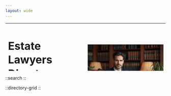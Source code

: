 ```yaml
---
layout: wide
---
```


<table style="width:100%; height:150px;">
 <tr>
    <td style="vertical-align:middle; width:50%; align:center; font-size:1.2em; line-height:1.3;">
    <h1>Estate Lawyers Directory</h1>
      Your resource for finding the best estate lawyers. Quickly explore services, and connect with the right fit for your needs—all in one place. 
    </td>
    <td style="vertical-align:middle; width:50%; text-align:right;">
      <img src="hero.jpg" alt="Hero Image" style="max-width:100%; height:auto;">
    </td>
 </tr>
</table>

::search
::

::directory-grid
::
